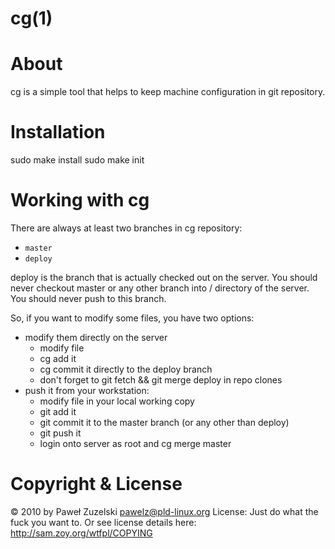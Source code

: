 cg(1)
=====

About
=====

cg is a simple tool that helps to keep machine configuration in git repository.

Installation
============

sudo make install
sudo make init

Working with cg
===============

There are always at least two branches in cg repository:

* `master`
* `deploy`

deploy is the branch that is actually checked out on the server. You should
never checkout master or any other branch into / directory of the server.
You should never push to this branch.

So, if you want to modify some files, you have two options:

* modify them directly on the server
  - modify file
  - cg add it
  - cg commit it directly to the deploy branch
  - don't forget to git fetch && git merge deploy in repo clones
* push it from your workstation:
  - modify file in your local working copy
  - git add it
  - git commit it to the master branch (or any other than deploy)
  - git push it
  - login onto server as root and cg merge master

Copyright & License
===================

© 2010 by Paweł Zuzelski <pawelz@pld-linux.org>
License: Just do what the fuck you want to.
Or see license details here: http://sam.zoy.org/wtfpl/COPYING
